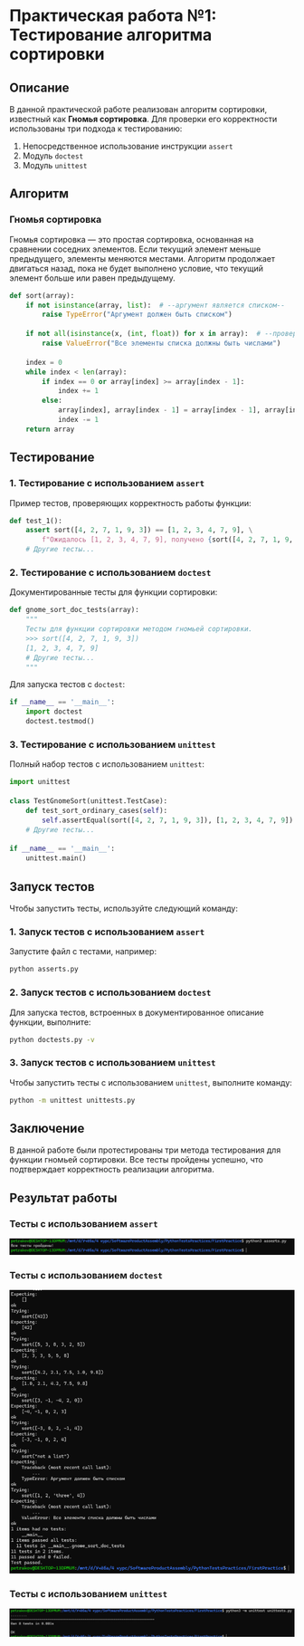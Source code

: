 # Практическая работа №1: Тестирование алгоритма сортировки

## Описание

В данной практической работе реализован алгоритм сортировки, известный как **Гномья сортировка**. Для проверки его корректности использованы три подхода к тестированию:

1. Непосредственное использование инструкции `assert`
2. Модуль `doctest`
3. Модуль `unittest`

## Алгоритм

### Гномья сортировка

Гномья сортировка — это простая сортировка, основанная на сравнении соседних элементов. Если текущий элемент меньше предыдущего, элементы меняются местами. Алгоритм продолжает двигаться назад, пока не будет выполнено условие, что текущий элемент больше или равен предыдущему.

```python
def sort(array):
    if not isinstance(array, list):  # --аргумент является списком--
        raise TypeError("Аргумент должен быть списком")
    
    if not all(isinstance(x, (int, float)) for x in array):  # --проверка, что все элементы списка числа--
        raise ValueError("Все элементы списка должны быть числами")

    index = 0
    while index < len(array):
        if index == 0 or array[index] >= array[index - 1]:
            index += 1
        else:
            array[index], array[index - 1] = array[index - 1], array[index]
            index -= 1
    return array
```

## Тестирование

### 1. Тестирование с использованием `assert`

Пример тестов, проверяющих корректность работы функции:

```python
def test_1():
    assert sort([4, 2, 7, 1, 9, 3]) == [1, 2, 3, 4, 7, 9], \
        f"Ожидалось [1, 2, 3, 4, 7, 9], получено {sort([4, 2, 7, 1, 9, 3])}"
    # Другие тесты...
```

### 2. Тестирование с использованием `doctest`

Документированные тесты для функции сортировки:

```python
def gnome_sort_doc_tests(array):
    """
    Тесты для функции сортировки методом гномьей сортировки.
    >>> sort([4, 2, 7, 1, 9, 3])
    [1, 2, 3, 4, 7, 9]
    # Другие тесты...
    """
```

Для запуска тестов с `doctest`:

```python
if __name__ == '__main__':
    import doctest
    doctest.testmod()
```

### 3. Тестирование с использованием `unittest`

Полный набор тестов с использованием `unittest`:

```python
import unittest

class TestGnomeSort(unittest.TestCase):
    def test_sort_ordinary_cases(self):
        self.assertEqual(sort([4, 2, 7, 1, 9, 3]), [1, 2, 3, 4, 7, 9])
    # Другие тесты...
    
if __name__ == '__main__':
    unittest.main()
```

## Запуск тестов

Чтобы запустить тесты, используйте следующий команду:

### 1. Запуск тестов с использованием `assert`

Запустите файл с тестами, например:

```bash
python asserts.py
```

### 2. Запуск тестов с использованием `doctest`

Для запуска тестов, встроенных в документированное описание функции, выполните:

```bash
python doctests.py -v
```

### 3. Запуск тестов с использованием `unittest`

Чтобы запустить тесты с использованием `unittest`, выполните команду:

```bash
python -m unittest unittests.py
```

## Заключение

В данной работе были протестированы три метода тестирования для функции гномьей сортировки. Все тесты пройдены успешно, что подтверждает корректность реализации алгоритма.

## Результат работы

### Тесты с использованием `assert`

![unittest](./assets/img/asserts.png)

### Тесты с использованием `doctest`

![unittest](./assets/img/doctest.png)

### Тесты с использованием `unittest`

![unittest](./assets/img/unittest.png)